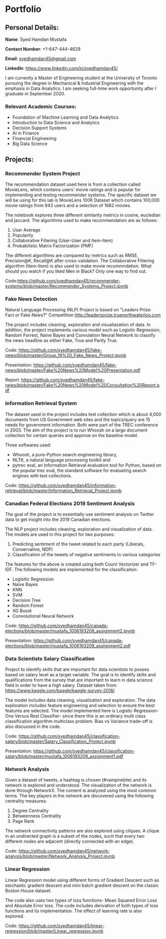 # Portfolio
## Personal Details:
**Name**: Syed Hamdan Mustafa

**Contact Number**: +1-647-444-4629

**Email**: syedhamdan45@gmail.com

**LinkedIn**: https://www.linkedin.com/in/syedhamdan45/

I am currently a Master of Engineering student at the University of Toronto pursuing the degree in Mechanical & Industrial Engineering with the emphasis in Data Analytics. I am seeking full-time work opportunity after I graduate in September 2020.

### Relevant Academic Courses:
- Foundation of Machine Learning and Data Analytics
- Introduction to Data Science and Analytics
- Decision Support Systems
- AI in Finance
- Financial Engineering
- Big Data Science


## Projects:

### Recommender System Project

The recommendation dataset used here is from a collection called MovieLens, which contains users' movie ratings and is popular for implementing and testing recommender systems. The specific dataset we will be using for this lab is MovieLens 100K Dataset which contains 100,000 movie ratings from 943 users and a selection of 1682 movies.

The notebook explores three different similarity metrics in cosine, eucledian and jaccard. The algorithms used to make recommendation are as follows:
1. User Average
2. Popularity
3. Collaborative Filtering (User-User and Item-Item)
4. Probabilistic Matrix Factorization (PMF)

The different algorithms are compared by metrics such as RMSE, Precision@K, Recall@K after cross-validation. The Collaborative Filtering algorithm (Item-Item) is also used to make movie recommndation. What should you watch if you liked Men in Black? Only one way to find out.

Code:https://github.com/syedhamdan45/recommender-systems/blob/master/Recommender_Systems_Project.ipynb

### Fake News Detection

Natural Language Processing (NLP) Project is based on "Leaders Prize: Fact or Fake News?" Competition http://leadersprize.truenorthwaterloo.com

The project includes cleaning, exploration and visualiazation of data. In addition, the project implements various model such as Logistic Regression, Random Forrest, Naive Bayes and Convulation Neural Network to classify the news headline as either Fake, True and Partly True.

Code: https://github.com/syedhamdan45/fake-news/blob/master/Group_19%20_Fake_News_Project.ipynb

Presentation: https://github.com/syedhamdan45/fake-news/blob/master/Fake%20News%20Model%20Presentation.pdf

Report: https://github.com/syedhamdan45/fake-news/blob/master/Fake%20News%20Model%20Consultation%20Report.pdf

### Information Retrieval System

The dataset used in the project includes test collection which is about 4,000 documents from US Government web sites and the topics/query are 15 needs for government information. Both were part of the TREC conference in 2003. The aim of the project is to run Whoosh on a large document collection for certain queries and approve on the baseline model.

Three softwares used:
- Whoosh, a pure-Python search engineering library, 
- NLTK, a natural language processing toolkit and 
- pytrec eval, an Information Retrieval evaluation tool for Python, based on the popular trec eval, the standard software for evaluating search engines with test collections.

Code: https://github.com/syedhamdan45/information-retrieval/blob/master/Information_Retrieval_Project.ipynb

### Canadian Federal Elections 2019 Sentiment Analysis

The goal of the project is to essentially use sentiment analysis on Twitter data to get insight into the 2019 Canadian elections.

The NLP project includes cleaning, exploration and visualization of data. The models are used in this project for two purposes:
1. Predicting sentiment of the tweet related to each party (Liberals, Convervative, NDP)
2. Classification of the tweets of negative sentiments to various categories

The features for the above is created using both Count Vectorizer and TF-IDF. The following models are implemented for the classificaiton:
- Logisitic Regression
- Naive Bayes
- KNN
- SVM
- Decision Tree
- Random Forest
- XG Boost
- Convolutional Neural Network

Code: https://github.com/syedhamdan45/canada-elections/blob/master/mustafa_1006193209_assignment2.ipynb

Presentation: https://github.com/syedhamdan45/canada-elections/blob/master/mustafa_1006193209_assignment2.pdf

### Data Scientists Salary Classification

Project to identify skills that are important for data scientists to posses based on salary level as a target variable. The goal is to identify skills and qualifications from the survey that are important to learn in data science field in order to have a high salary.
Dataset taken from: https://www.kaggle.com/kaggle/kaggle-survey-2018/

The model includes data cleaning, visualization and exploration. The data exploration includes feature engineering and selection to ensure the best features are selected. The model implemented here is Logistic Regression-One Versus Rest Classifier- since there this is an ordinary multi class classification algorithm multiclass problem. Bias vs Variance trade-off is also discussed in the code.

Code: https://github.com/syedhamdan45/classification-salary/blob/master/Salary_Classification_Project.ipynb

Presentation: https://github.com/syedhamdan45/classification-salary/blob/master/mustafa_1006193209_assignment1.pdf

### Network Analysis

Given a dataset of tweets, a hashtag is chosen (#vampirebite) and its network is explored and understood. The visualization of the network is done through NetworkX. The content is analyzed using the most common terms. The key players in the network are discovered using the following centrality measures:
1. Degree Centrality
2. Betweenness Centrality
3. Page Rank

The network connectivity patterns are also explored using cliques. A clique in an undirected graph is a subset of the nodes, such that every two different nodes are adjacent (directly connected with an edge).

Code: https://github.com/syedhamdan45/network-analysis/blob/master/Network_Analysis_Project.ipynb

### Linear Regression

Linear Regression model using different forms of Gradient Descent such as stochastic gradient descent and mini batch gradient descent on the classic Boston House dataset.

The code also uses two types of loss functions- Mean Squared Error Loss and Absolute Error loss. The code includes derivation of both types of loss functions and its implementation. The effect of learning rate is also explored.

Code: https://github.com/syedhamdan45/linear-regression/blob/master/Linear_regression.ipynb
